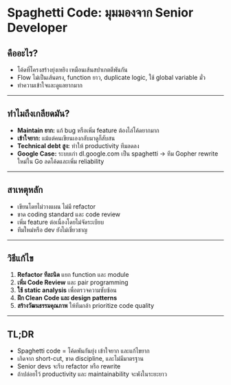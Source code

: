 # Spaghetti Code: มุมมองจาก Senior Developer

## คืออะไร?
- โค้ดที่โครงสร้างยุ่งเหยิง เหมือนเส้นสปาเกตตีพันกัน
- Flow ไม่เป็นเส้นตรง, function ยาว, duplicate logic, ใช้ global variable มั่ว
- ทำความเข้าใจและดูแลยากมาก

---

## ทำไมถึงเกลียดมัน?
- **Maintain ยาก:** แก้ bug หรือเพิ่ม feature ต้องไล่โค้ดยากมาก
- **เข้าใจยาก:** แม้แต่คนเขียนเองกลับมาดูก็สับสน
- **Technical debt สูง:** ทำให้ productivity ทีมลดลง
- **Google Case:** ระบบเก่า dl.google.com เป็น spaghetti → ทีม Gopher rewrite ใหม่ใน Go ลดโค้ดและเพิ่ม reliability

---

## สาเหตุหลัก
- เขียนโดยไม่วางแผน ไม่มี refactor
- ขาด coding standard และ code review
- เพิ่ม feature ต่อเนื่องโดยไม่จัดระเบียบ
- ทีมใหม่หรือ dev ยังไม่เชี่ยวชาญ

---

## วิธีแก้ไข
1. **Refactor ทีละนิด** แยก function และ module
2. **เพิ่ม Code Review** และ pair programming
3. **ใช้ static analysis** เพื่อตรวจความซับซ้อน
4. **ฝึก Clean Code และ design patterns**
5. **สร้างวัฒนธรรมคุณภาพ** ให้ทีมกล้า prioritize code quality

---

## TL;DR
- Spaghetti code = โค้ดพันกันยุ่ง เข้าใจยาก และแก้ไขยาก
- เกิดจาก short-cut, ขาด discipline, และไม่มีมาตรฐาน
- Senior devs จะรีบ refactor หรือ rewrite
- ถ้าปล่อยไว้ productivity และ maintainability จะพังในระยะยาว
